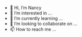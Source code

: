 - 👋 Hi, I’m Nancy 
- 👀 I’m interested in ...
- 🌱 I’m currently learning ...
- 💞️ I’m looking to collaborate on ...
- 📫 How to reach me ...

<!---
Nanbuch/Nanbuch is a ✨ special ✨ repository because its `README.md` (this file) appears on your GitHub profile.
You can click the Preview link to take a look at your changes.
--->
